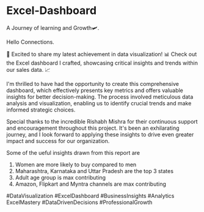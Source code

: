 # Excel-Dashboard

A Journey of learning and Growth🛩.

Hello Connections.

🚀 Excited to share my latest achievement in data visualization! 📊 Check out the Excel dashboard I crafted, showcasing critical insights and trends within our sales data. 📈

I'm thrilled to have had the opportunity to create this comprehensive dashboard, which effectively presents key metrics and offers valuable insights for better decision-making. The process involved meticulous data analysis and visualization, enabling us to identify crucial trends and make informed strategic choices.

Special thanks to the incredible Rishabh Mishra for their continuous support and encouragement throughout this project. It's been an exhilarating journey, and I look forward to applying these insights to drive even greater impact and success for our organization.

Some of the ueful insights drawn from this report are
1. Women are more likely to buy compared to men
2. Maharashtra, Karnataka and Uttar Pradesh are the top 3 states 
3. Adult age group is max contributing
4. Amazon, Flipkart and Myntra channels are max contributing

#DataVisualization #ExcelDashboard #BusinessInsights #Analytics ExcelMastery #DataDrivenDecisions #ProfessionalGrowth 
